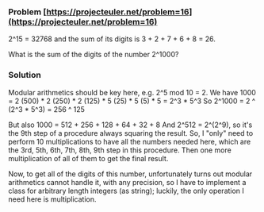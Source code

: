 ### Problem [https://projecteuler.net/problem=16](https://projecteuler.net/problem=16)

2^15 = 32768 and the sum of its digits is 3 + 2 + 7 + 6 + 8 = 26.

What is the sum of the digits of the number 2^1000?

### Solution

Modular arithmetics should be key here, e.g. 2^5 mod 10 = 2.
We have 1000 = 2 (500) * 2 (250) * 2 (125) * 5 (25) * 5 (5) * 5 = 2^3 * 5^3
So 2^1000 = 2 ^ (2^3 * 5^3) = 256 ^ 125

But also 1000 = 512 + 256 + 128 + 64 + 32 + 8
And 2^512 = 2^(2^9), so it's the 9th step of a procedure always squaring the result.
So, I "only" need to perform 10 multiplications to have all the numbers needed here, which are the 3rd, 5th, 6th, 7th, 8th, 9th step in this procedure.
Then one more multiplication of all of them to get the final result.

Now, to get all of the digits of this number, unfortunately turns out modular arithmetics cannot handle it, with any precision, so I have to implement a class for arbitrary length integers (as string); luckily, the only operation I need here is multiplication.